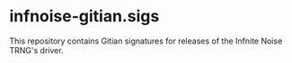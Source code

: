 # infnoise-gitian.sigs
This repository contains Gitian signatures for releases of the Infnite Noise TRNG's driver.
